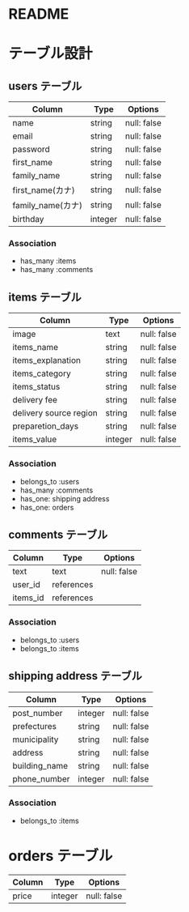 # README
# テーブル設計

## users テーブル

| Column          | Type   | Options     |
| --------------- | ------ | ----------- |
| name            | string | null: false |
| email           | string | null: false |
| password        | string | null: false |
| first_name      | string | null: false |
| family_name     | string | null: false |
| first_name(カナ) | string | null: false |
| family_name(カナ)| string | null: false |
| birthday        | integer| null: false |

### Association

- has_many :items
- has_many :comments


## items テーブル

| Column                 | Type   | Options     |
| ---------------------- | ------ | ----------- |
| image                  | text   | null: false |
| items_name             | string | null: false |
| items_explanation      | string | null: false |
| items_category         | string | null: false |
| items_status           | string | null: false |
| delivery fee           | string | null: false |
| delivery source region | string | null: false |
| preparetion_days       | string | null: false |
| items_value            | integer| null: false |
### Association

- belongs_to :users
- has_many :comments
- has_one: shipping address
- has_one: orders
## comments テーブル

| Column    | Type       | Options                        |
| --------- | ---------- | ------------------------------ |
| text      | text       | null: false                    |
| user_id   | references |                                |
| items_id  | references |                                |

### Association
- belongs_to :users
- belongs_to :items


## shipping address テーブル

| Column                 | Type   | Options     |
| ---------------------- | ------ | ----------- |
| post_number            | integer| null: false |
| prefectures            | string | null: false |都道府県
| municipality           | string | null: false |市区町村
| address                | string | null: false |番地
| building_name          | string | null: false |
| phone_number           | integer| null: false |

### Association

- belongs_to :items

# orders テーブル

| Column    | Type       | Options                        |
| --------- | ---------- | ------------------------------ |
| price     | integer    | null: false                    |
